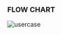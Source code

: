 ###  FLOW CHART ###

![usercase](https://github.com/Ashishsunku/practise/blob/0226eabb24b45b6f235904957015d87c7ab74e9f/flow%20chart.png)

